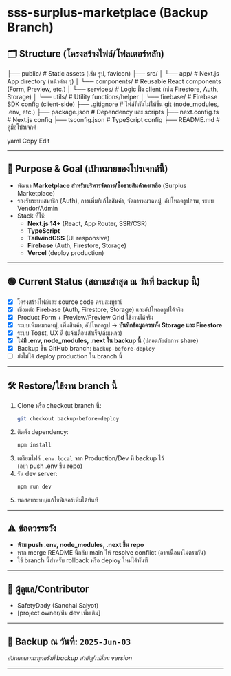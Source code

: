 # sss-surplus-marketplace (Backup Branch)

## 🗂 Structure (โครงสร้างไฟล์/โฟลเดอร์หลัก)

├── public/ # Static assets (เช่น รูป, favicon)
├── src/
│ └── app/ # Next.js App directory (หน้าต่าง ๆ)
│ └── components/ # Reusable React components (Form, Preview, etc.)
│ └── services/ # Logic ฝั่ง client (เช่น Firestore, Auth, Storage)
│ └── utils/ # Utility functions/helper
│ └── firebase/ # Firebase SDK config (client-side)
├── .gitignore # ไฟล์ที่กันไม่ให้ขึ้น git (node_modules, .env, etc.)
├── package.json # Dependency และ scripts
├── next.config.ts # Next.js config
├── tsconfig.json # TypeScript config
├── README.md # คู่มือโปรเจกต์

yaml
Copy
Edit

---

## 🎯 Purpose & Goal (เป้าหมายของโปรเจกต์นี้)

- พัฒนา **Marketplace สำหรับบริหารจัดการ/ซื้อขายสินค้าคงเหลือ** (Surplus Marketplace)
- รองรับระบบสมาชิก (Auth), การเพิ่ม/แก้ไขสินค้า, จัดการหมวดหมู่, อัปโหลดรูปภาพ, ระบบ Vendor/Admin
- Stack ที่ใช้:
  - **Next.js 14+** (React, App Router, SSR/CSR)
  - **TypeScript**
  - **TailwindCSS** (UI responsive)
  - **Firebase** (Auth, Firestore, Storage)
  - **Vercel** (deploy production)

---

## 🟢 Current Status (สถานะล่าสุด ณ วันที่ backup นี้)

- [x] โครงสร้างไฟล์และ source code ครบสมบูรณ์
- [x] เชื่อมต่อ Firebase (Auth, Firestore, Storage) และอัปโหลดรูปได้จริง
- [x] Product Form + Preview/Preview Grid ใช้งานได้จริง
- [x] ระบบเพิ่มหมวดหมู่, เพิ่มสินค้า, อัปโหลดรูป → **บันทึกข้อมูลครบทั้ง Storage และ Firestore**
- [x] ระบบ Toast, UX ดี (แจ้งเตือนสำเร็จ/ล้มเหลว)
- [x] **ไม่มี .env, node_modules, .next ใน backup นี้** (ปลอดภัยต่อการ share)
- [x] Backup ขึ้น GitHub branch: `backup-before-deploy`
- [ ] ยังไม่ได้ deploy production ใน branch นี้

---

## 🛠 Restore/ใช้งาน branch นี้

1. Clone หรือ checkout branch นี้:
    ```sh
    git checkout backup-before-deploy
    ```
2. ติดตั้ง dependency:
    ```sh
    npm install
    ```
3. เตรียมไฟล์ `.env.local` จาก Production/Dev ที่ backup ไว้  
   (อย่า push .env ขึ้น repo)
4. รัน dev server:
    ```sh
    npm run dev
    ```
5. ทดสอบระบบ/แก้ไขฟีเจอร์เพิ่มได้ทันที

---

## ⚠️ ข้อควรระวัง

- **ห้าม push .env, node_modules, .next ขึ้น repo**
- หาก merge README นี้กลับ main ให้ resolve conflict (อาจเนื้อหาไม่ตรงกัน)
- ใช้ branch นี้สำหรับ rollback หรือ deploy ใหม่ได้ทันที

---

## 👤 ผู้ดูแล/Contributor

- SafetyDady (Sanchai Saiyot)  
- [project owner/ทีม dev เพิ่มเติม]

---

## 📆 Backup ณ วันที่: `2025-Jun-03`  
*อัปเดตสถานะทุกครั้งที่ backup สำคัญ/เปลี่ยน version*

---


